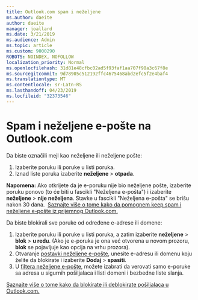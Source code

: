 ```yaml
---
title: Outlook.com spam i neželjene
ms.author: daeite
author: daeite
manager: joallard
ms.date: 3/21/2019
ms.audience: Admin
ms.topic: article
ms.custom: 9000290
ROBOTS: NOINDEX, NOFOLLOW
localization_priority: Normal
ms.openlocfilehash: 31d81e48cfbc02ad5f93faf1aa707f98a3c67f8e
ms.sourcegitcommit: 9d78905c512192ffc4675468abd2efc5f2e4baf4
ms.translationtype: MT
ms.contentlocale: sr-Latn-RS
ms.lasthandoff: 04/23/2019
ms.locfileid: "32373546"
---
```

# <a name="spam-and-junk-email-in-outlookcom"></a>Spam i neželjene e-pošte na Outlook.com

Da biste označili mejl kao neželjene ili neželjene pošte:

1. Izaberite poruku ili poruke u listi poruka.
1. Iznad liste poruka izaberite **neželjene** > **otpada**.

**Napomena:** Ako otkrijete da je e-poruku nije bio neželjene pošte, izaberite poruku ponovo (to će biti u fascikli "Neželjena e-pošta") i izaberite **neželjene** > **nije neželjena**. Stavke u fascikli "Neželjena e-pošta" se brišu nakon 30 dana.  [Saznajte više o tome kako da pomognem keep spam i neželjene e-pošte iz prijemnog Outlook.com.](https://support.office.com/article/a3ece97b-82f8-4a5e-9ac3-e92fa6427ae4)

Da biste blokirali sve poruke od određene e-adrese ili domene:

1. Izaberite poruku ili poruke u listi poruka, a zatim izaberite **neželjene** > **blok** > **u redu**. (Ako je e-poruka je ona već otvorena u novom prozoru, **blok** se pojavljuje kao opcija na vrhu prozora).
1. Otvaranje [postavki neželjene e-pošte](https://outlook.live.com/mail/options/mail/junkEmail/blockedSendersAndDomainsV2), unesite e-adresu ili domenu koju želite da blokirate i izaberite **Dodaj** > **spasiti**.
1. U [filtera neželjene e-pošte](https://outlook.live.com/mail/options/mail/junkEmail/filtersOption), možete izabrati da verovati samo e-poruke sa adresa u sigurnih pošiljalaca i listi domeni i bezbedne liste slanja.

[Saznajte više o tome kako da blokirate ili deblokirate pošiljalaca u Outlook.com.](https://support.office.com/article/afba1c94-77bb-4f50-8b85-057cf52f4d5e)